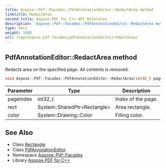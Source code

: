 ```yaml
---
title: Aspose::Pdf::Facades::PdfAnnotationEditor::RedactArea method
linktitle: RedactArea
second_title: Aspose.PDF for C++ API Reference
description: 'Aspose::Pdf::Facades::PdfAnnotationEditor::RedactArea method. Redacts area on the specified page. All contents is removed in C++.'
type: docs
weight: 1400
url: /cpp/aspose.pdf.facades/pdfannotationeditor/redactarea/
---
```

## PdfAnnotationEditor::RedactArea method


Redacts area on the specified page. All contents is removed.

```cpp
void Aspose::Pdf::Facades::PdfAnnotationEditor::RedactArea(int32_t pageIndex, System::SharedPtr<Rectangle> rect, System::Drawing::Color color)
```


| Parameter | Type | Description |
| --- | --- | --- |
| pageIndex | int32_t | Index of the page. |
| rect | System::SharedPtr\<Rectangle\> | Area rectangle. |
| color | System::Drawing::Color | Filling color. |

## See Also

* Class [Rectangle](../../../aspose.pdf/rectangle/)
* Class [PdfAnnotationEditor](../)
* Namespace [Aspose::Pdf::Facades](../../)
* Library [Aspose.PDF for C++](../../../)
